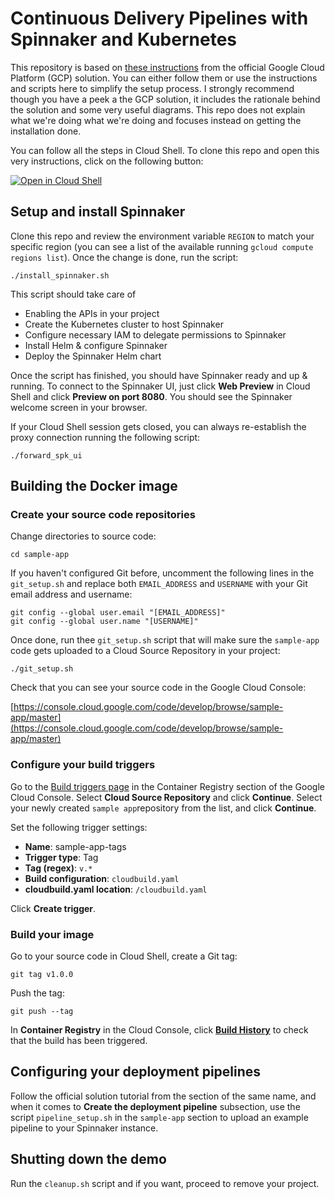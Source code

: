 # Continuous Delivery Pipelines with Spinnaker and Kubernetes

This repository is based on [these instructions](https://cloud.google.com/solutions/continuous-delivery-spinnaker-kubernetes-engine) from the official Google Cloud Platform (GCP) solution.
You can either follow them or use the instructions and scripts here to simplify the setup process.
I strongly recommend though you have a peek a the GCP solution, it includes the rationale behind the solution and some very useful diagrams. This repo does not explain what we're doing what we're doing and focuses instead on getting the installation done. 

You can follow all the steps in Cloud Shell. To clone this repo and open this very instructions, click on the following button:

[![Open in Cloud Shell](http://gstatic.com/cloudssh/images/open-btn.svg)](https://console.cloud.google.com/cloudshell/open?git_repo=https%3A%2F%2Fgithub.com%2Fsh3lld00m%2Fspinnaker-gke-cd-demo.git&page=shell&tutorial=Readme.md)

## Setup and install Spinnaker
Clone this repo and review the environment variable `REGION` to match your specific region (you can see a list of the available
running ```gcloud compute regions list```). Once the change is done, run the script:

	./install_spinnaker.sh

This script should take care of

- Enabling the APIs in your project	
- Create the Kubernetes cluster to host Spinnaker
- Configure necessary IAM to delegate permissions to Spinnaker
- Install Helm & configure Spinnaker
- Deploy the Spinnaker Helm chart

Once the script has finished, you should have Spinnaker ready and up & running. To connect to the Spinnaker UI,
just click **Web Preview** in Cloud Shell and click **Preview on port 8080**. You should see the Spinnaker welcome screen
in your browser.

If your Cloud Shell session gets closed, you can always re-establish the proxy connection running the following script:

	./forward_spk_ui

## Building the Docker image

### Create your source code repositories

Change directories to source code:

	cd sample-app

If you haven't configured Git before, uncomment the following lines in the `git_setup.sh` and replace both `EMAIL_ADDRESS` and `USERNAME` with your Git email address and username:

	git config --global user.email "[EMAIL_ADDRESS]"
	git config --global user.name "[USERNAME]"

Once done, run thee `git_setup.sh` script that will make sure the `sample-app` code gets uploaded to a Cloud Source Repository in your project:

	./git_setup.sh

Check that you can see your source code in the Google Cloud Console:

[https://console.cloud.google.com/code/develop/browse/sample-app/master](https://console.cloud.google.com/code/develop/browse/sample-app/master)

### Configure your build triggers

Go to the [Build triggers page](https://console.cloud.google.com/gcr/triggers/add?_ga=2.21153467.-1043472229.1512401199) in the Container Registry
section of the Google Cloud Console. Select **Cloud Source Repository** and click **Continue**. Select your newly created `sample app`repository from the list, and click **Continue**.

Set the following trigger settings:

- **Name**: sample-app-tags
- **Trigger type**: Tag
- **Tag (regex)**: `v.*`
- **Build configuration**: `cloudbuild.yaml`
- **cloudbuild.yaml location**: `/cloudbuild.yaml`

Click **Create trigger**. 

### Build your image

Go to your source code in Cloud Shell, create a Git tag:

	git tag v1.0.0

Push the tag:

	git push --tag

In **Container Registry** in the Cloud Console, click [**Build History**](https://console.cloud.google.com/gcr/builds?_ga=2.124750090.-1043472229.1512401199) to check that the build has been triggered.

## Configuring your deployment pipelines

Follow the official solution tutorial from the section of the same name, and when it comes to **Create the deployment pipeline** subsection, use the script `pipeline_setup.sh` in the `sample-app` section to upload an example pipeline to your Spinnaker instance.

## Shutting down the demo
Run the `cleanup.sh` script and if you want, proceed to remove your project.

